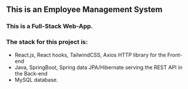 ## This is an Employee Management System

### This is a Full-Stack Web-App.

### The stack for this project is: 
* React.js, React hooks, TailwindCSS, Axios HTTP library for the Front-end
* Java, SpringBoot, Spring data JPA/Hibernate serving the REST API in the Back-end
* MySQL database.
